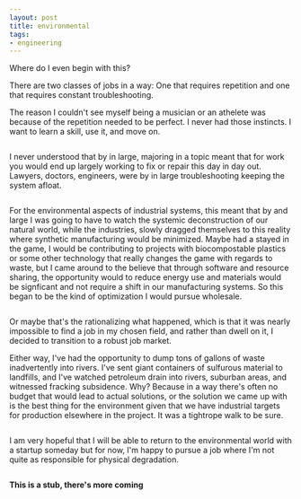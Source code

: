 ```yaml
---
layout: post
title: environmental
tags:
- engineering
---
```


Where do I even begin with this?

There are two classes of jobs in a way: One that requires repetition and one that requires constant troubleshooting.

The reason I couldn't see myself being a musician or an athelete was because of the repetition needed to be perfect. I never had those instincts. I want to learn a skill, use it, and move on.

<img src="lift.jpg" alt="">

I never understood that by in large, majoring in a topic meant that for work you would end up largely working to fix or repair this day in day out. Lawyers, doctors, engineers, were by in large troubleshooting keeping the system afloat.

<img src="kord.jpg" alt="">

For the environmental aspects of industrial systems, this meant that by and large I was going to have to watch the systemic deconstruction of our natural world, while the industries, slowly dragged themselves to this reality where synthetic manufacturing would be minimized. Maybe had a stayed in the game, I would be contributing to projects with biocompostable plastics or some other technology that really changes the game with regards to waste, but I came around to the believe that through software and resource sharing, the opportunity would to reduce energy use and materials would be signficant and not require a shift in our manufacturing systems. So this began to be the kind of optimization I would pursue wholesale.

<img src="plub.jpg" alt="">

Or maybe that's the rationalizing what happened, which is that it was nearly impossible to find a job in my chosen field, and rather than dwell on it, I decided to transition to a robust job market.

Either way, I've had the opportunity to dump tons of gallons of waste inadvertently into rivers. I've sent giant containers of sulfurous material to landfills, and I've watched petroleum drain into rivers, suburban areas, and witnessed fracking subsidence. Why? Because in a way there's often no budget that would lead to actual solutions, or the solution we came up with is the best thing for the environment given that we have industrial targets for production elsewhere in the project. It was a tightrope walk to be sure.

<img src="drake.jpg" alt="">

I am very hopeful that I will be able to return to the environmental world with a startup someday but for now, I'm happy to pursue a job where I'm not quite as responsible for physical degradation.

<img src="gasket.jpg" alt="">

**This is a stub, there's more coming**
